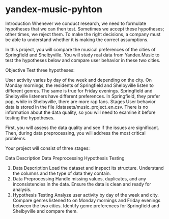 # yandex-music-pyhton
Introduction
Whenever we conduct research, we need to formulate hypotheses that we can then test. Sometimes we accept these hypotheses; other times, we reject them. To make the right decisions, a company must be able to understand whether it is making the correct assumptions.

In this project, you will compare the musical preferences of the cities of Springfield and Shelbyville. You will study real data from Yandex.Music to test the hypotheses below and compare user behavior in these two cities.

Objective
Test three hypotheses:

User activity varies by day of the week and depending on the city.
On Monday mornings, the residents of Springfield and Shelbyville listen to different genres. The same is true for Friday evenings.
Springfield and Shelbyville listeners have different preferences. In Springfield, they prefer pop, while in Shelbyville, there are more rap fans.
Stages
User behavior data is stored in the file /datasets/music_project_en.csv. There is no information about the data quality, so you will need to examine it before testing the hypotheses.

First, you will assess the data quality and see if the issues are significant. Then, during data preprocessing, you will address the most critical problems.

Your project will consist of three stages:

Data Description
Data Preprocessing
Hypothesis Testing
1. Data Description
Load the dataset and inspect its structure.
Understand the columns and the type of data they contain.
2. Data Preprocessing
Handle missing values, duplicates, and any inconsistencies in the data.
Ensure the data is clean and ready for analysis.
3. Hypothesis Testing
Analyze user activity by day of the week and city.
Compare genres listened to on Monday mornings and Friday evenings between the two cities.
Identify genre preferences for Springfield and Shelbyville and compare them.

